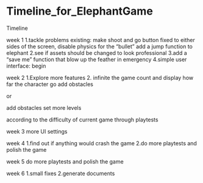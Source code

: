 # Timeline_for_ElephantGame

Timeline

week 1 
1.tackle problems existing: make shoot and go button fixed to either sides of the screen, disable physics for the “bullet”
add a jump function to elephant
2.see if assets should be changed to look professional
3.add a “save me” function that blow up the feather in emergency
4.simple user interface: begin

week 2
1.Explore more features
2.
infinite the game
count and display how far the character go
add obstacles

or

add obstacles 
set more levels 

according to the difficulty of current game through playtests

week 3
more UI settings

week 4
1.find out if anything would crash the game
2.do more playtests and polish the game

week 5
do more playtests and polish the game

week 6
1.small fixes
2.generate documents

